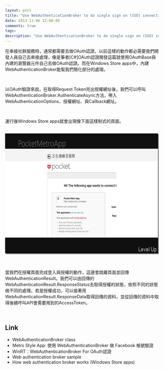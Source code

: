 ```yaml
---
layout: post
title: "Use WebAuthenticationBroker to do single sign on (SSO) connections"
date: 2013-11-06 12:00:00
comments: true
tags: 
description: "Use WebAuthenticationBroker to do single sign on (SSO) connections"
---
```

<p>
	在串接社群服務時，通常都需要去做OAuth認證，以前這樣的動作都必需要我們開發人員自己去串接處理，像是筆者[C#]OAuth認證開發這篇就使用OAuthBase與內建的瀏覽器元件自己去做OAuth認證。而在Windows Store apps中，內建WebAuthenticationBroker能幫我們簡化部分的處理。</p>
<p>
	 </p>
<p>
	以OAuth驗證來說，在取得Request Token兜出授權網址後，我們可以呼叫WebAuthenticationBroker.AuthenticateAsync方法，帶入WebAuthenticationOptions、授權網址、與Callback網址。</p>
<script src="\images\posts\15eda79b-7cfb-4581-87c7-0c01cb3de9f4\5453283.js"></script>
<p>
	 </p>
<p>
	運行後Windows Store apps就會出現像下面這樣制式的頁面。</p>
<p>
	 <img alt="image" border="0" height="397" src="\images\posts\15eda79b-7cfb-4581-87c7-0c01cb3de9f4\image_thumb.png" style="border-top: 0px; border-right: 0px; border-bottom: 0px; border-left: 0px" width="644" /></p>
<p>
	 </p>
<p>
	當我們在授權頁面完成登入與授權的動作，這邊會跳離頁面並回傳WebAuthenticationResult。我們可以由回傳的WebAuthenticationResult.ResponseStatus去取得授權的狀態，依照不同的狀態做不同的處理。若是授權成功，可以接著用WebAuthenticationResult.ResponseData取得回傳的資料，並從回傳的資料中取得後續呼叫API會需要用到的AccessToken。</p>
<p>
	 </p>
<h2>
	Link</h2>
<ul>
	<li>
		WebAuthenticationBroker class</li>
	<li>
		Metro Style App: 使用 WebAuthenticationBroker 做 Facebook 帳號驗證</li>
	<li>
		WinRT：WebAuthenticationBroker For OAuth認證</li>
	<li>
		Web authentication broker sample</li>
	<li>
		How web authentication broker works (Windows Store apps)</li>
</ul>
